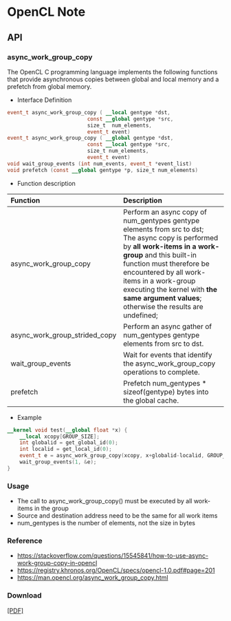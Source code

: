 # OpenCL Note

## API

### async_work_group_copy

The OpenCL C programming language implements the following functions that provide asynchronous copies between global and local memory and a prefetch from global memory.

- Interface Definition

```OpenCL
event_t async_work_group_copy ( __local gentype *dst,
                          const __global gentype *src,
                          size_t  num_elements,
                          event_t event)
event_t async_work_group_copy ( __global gentype *dst,
                          const __local gentype *src,
                          size_t num_elements,
                          event_t event)
void wait_group_events (int num_events, event_t *event_list)
void prefetch (const __global gentype *p, size_t num_elements)
```

- Function description

|Function |Description|
|:--------|:----------|
| async_work_group_copy | Perform an async copy of num_gentypes gentype elements from src to dst; </br> The async copy is performed by **all work-items in a work-group** and this built-in function must therefore be encountered by all work-items in a work-group executing the kernel with **the same argument values**; </br> otherwise the results are undefined; |
|async_work_group_strided_copy|Perform an async gather of num_gentypes gentype elements from src to dst.|
|wait_group_events|Wait for events that identify the async_work_group_copy operations to complete.|
|prefetch|Prefetch num_gentypes * sizeof(gentype) bytes into the global cache.|

- Example

```OpenCL
__kernel void test(__global float *x) {
    __local xcopy[GROUP_SIZE];
    int globalid = get_global_id(0);
    int localid = get_local_id(0);
    event_t e = async_work_group_copy(xcopy, x+globalid-localid, GROUP_SIZE, 0);
    wait_group_events(1, &e);   
}
```

### Usage

- The call to async_work_group_copy() must be executed by all work-items in the group
- Source and destination address need to be the same for all work items
- num_gentypes is the number of elements, not the size in bytes

### Reference

- <https://stackoverflow.com/questions/15545841/how-to-use-async-work-group-copy-in-opencl>
- <https://registry.khronos.org/OpenCL/specs/opencl-1.0.pdf#page=201>
- <https://man.opencl.org/async_work_group_copy.html>

### Download
[\[PDF\]](/assets/OpenCL_Note.pdf)
